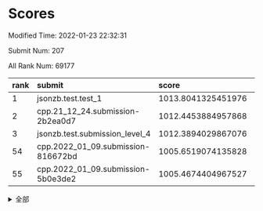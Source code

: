 # Scores

Modified Time: 2022-01-23 22:32:31

Submit Num: 207

All Rank Num: 69177

| rank |               submit               |       score        |       sigma        | pk_num |
| :--- | :--------------------------------- | :----------------- | :----------------- | :----- |
| 1    | jsonzb.test.test_1                 | 1013.8041325451976 | 0.8004520504321203 | 1335   |
| 2    | cpp.21_12_24.submission-2b2ea0d7   | 1012.4453884957868 | 0.7981982721156318 | 1338   |
| 3    | jsonzb.test.submission_level_4     | 1012.3894029867076 | 0.7893946591908734 | 1338   |
| 54   | cpp.2022_01_09.submission-816672bd | 1005.6519074135828 | 0.7191424736840157 | 1334   |
| 55   | cpp.2022_01_09.submission-5b0e3de2 | 1005.4674404967527 | 0.7237349258517469 | 1338   |


<details>
<summary>全部</summary>

| rank |                 submit                 |       score        |       sigma        | pk_num |
| :--- | :------------------------------------- | :----------------- | :----------------- | :----- |
| 1    | jsonzb.test.test_1                     | 1013.8041325451976 | 0.8004520504321203 | 1335   |
| 2    | cpp.21_12_24.submission-2b2ea0d7       | 1012.4453884957868 | 0.7981982721156318 | 1338   |
| 3    | jsonzb.test.submission_level_4         | 1012.3894029867076 | 0.7893946591908734 | 1338   |
| 4    | gobigger.level_3.submission_level_3_41 | 1011.5829445840042 | 0.7616576576430194 | 1337   |
| 5    | gobigger.level_3.submission_level_3_15 | 1011.3223776144388 | 0.8057655584256347 | 1334   |
| 6    | gobigger.level_3.submission_level_3_23 | 1011.3008631967056 | 0.7957834315220296 | 1338   |
| 7    | gobigger.level_3.submission_level_3_24 | 1011.1057556180963 | 0.7724597413296341 | 1340   |
| 8    | gobigger.level_3.submission_level_3_4  | 1011.0957651664363 | 0.761434879991463  | 1338   |
| 9    | gobigger.level_3.submission_level_3_38 | 1011.0424705127045 | 0.7919496407348277 | 1337   |
| 10   | gobigger.level_3.submission_level_3_28 | 1011.0158719888459 | 0.7648943153476858 | 1337   |
| 11   | gobigger.level_3.submission_level_3_31 | 1010.9409799165147 | 0.786971528368734  | 1336   |
| 12   | gobigger.level_3.submission_level_3_30 | 1010.739256091566  | 0.7745223935023132 | 1335   |
| 13   | gobigger.level_3.submission_level_3_29 | 1010.5846113558342 | 0.763604031285052  | 1337   |
| 14   | gobigger.level_3.submission_level_3_26 | 1010.5305696215929 | 0.7623297393535623 | 1336   |
| 15   | gobigger.level_3.submission_level_3_45 | 1010.5240597992932 | 0.7696673893366938 | 1335   |
| 16   | gobigger.level_3.submission_level_3_32 | 1010.5085859168036 | 0.7724562743239435 | 1338   |
| 17   | gobigger.level_3.submission_level_3_49 | 1010.4696688313891 | 0.7645331674401897 | 1335   |
| 18   | gobigger.level_3.submission_level_3_25 | 1010.4181977542222 | 0.7592767467069331 | 1338   |
| 19   | gobigger.level_3.submission_level_3_33 | 1010.4138994753424 | 0.7571491234341738 | 1339   |
| 20   | gobigger.level_3.submission_level_3_16 | 1010.397069594156  | 0.7458998926094942 | 1338   |
| 21   | gobigger.level_3.submission_level_3_47 | 1010.2639435213532 | 0.7557880086345948 | 1339   |
| 22   | gobigger.level_3.submission_level_3_46 | 1010.2528204814167 | 0.7559706236373986 | 1339   |
| 23   | gobigger.level_3.submission_level_3_1  | 1010.2511368578856 | 0.7503819564199644 | 1331   |
| 24   | gobigger.level_3.submission_level_3_27 | 1010.2242736318523 | 0.7645849157739387 | 1334   |
| 25   | gobigger.level_3.submission_level_3_48 | 1010.1920247046259 | 0.756063012024668  | 1332   |
| 26   | gobigger.level_3.submission_level_3_21 | 1010.1278719384783 | 0.7585719967310831 | 1339   |
| 27   | gobigger.level_3.submission_level_3_19 | 1010.1243728245064 | 0.7394883997681281 | 1338   |
| 28   | gobigger.level_3.submission_level_3_6  | 1010.0955695257503 | 0.7834312481446029 | 1339   |
| 29   | gobigger.level_3.submission_level_3_18 | 1009.8979463288535 | 0.7640861907719964 | 1337   |
| 30   | gobigger.level_3.submission_level_3_36 | 1009.8230386286073 | 0.7371924723051065 | 1337   |
| 31   | gobigger.level_3.submission_level_3_2  | 1009.8083103852026 | 0.7536719456517635 | 1341   |
| 32   | gobigger.level_3.submission_level_3_40 | 1009.7812000040518 | 0.7556155088651502 | 1337   |
| 33   | gobigger.level_3.submission_level_3_37 | 1009.7568051679924 | 0.7707926439655549 | 1334   |
| 34   | gobigger.level_3.submission_level_3_42 | 1009.6275980697762 | 0.7538528812330955 | 1336   |
| 35   | gobigger.level_3.submission_level_3_17 | 1009.5741425089585 | 0.7500711907399886 | 1337   |
| 36   | gobigger.level_3.submission_level_3_13 | 1009.515639313866  | 0.7577356492842431 | 1337   |
| 37   | gobigger.level_3.submission_level_3_5  | 1009.4758597087462 | 0.7584062195195439 | 1335   |
| 38   | gobigger.level_3.submission_level_3_9  | 1009.4143078508572 | 0.7596097235873653 | 1337   |
| 39   | gobigger.level_3.submission_level_3_12 | 1009.3831503776763 | 0.7568460838060432 | 1333   |
| 40   | gobigger.level_3.submission_level_3_22 | 1009.3666170697996 | 0.7536160117954244 | 1337   |
| 41   | gobigger.level_3.submission_level_3_43 | 1009.3427895772993 | 0.734781102553965  | 1336   |
| 42   | gobigger.level_3.submission_level_3_11 | 1009.237555559157  | 0.7694601330456211 | 1337   |
| 43   | gobigger.level_3.submission_level_3_35 | 1009.2160268617621 | 0.7587298635921601 | 1340   |
| 44   | gobigger.level_3.submission_level_3_7  | 1009.2007538348861 | 0.7447198669041468 | 1338   |
| 45   | gobigger.level_3.submission_level_3_10 | 1009.1258171328416 | 0.7589848685845081 | 1336   |
| 46   | gobigger.level_3.submission_level_3_39 | 1009.1022271369936 | 0.7684745812775136 | 1339   |
| 47   | gobigger.level_3.submission_level_3_34 | 1009.0249993114926 | 0.7532668439510798 | 1335   |
| 48   | gobigger.level_3.submission_level_3_3  | 1008.97590606702   | 0.7468606117749854 | 1343   |
| 49   | gobigger.level_3.submission_level_3_44 | 1008.9398270249105 | 0.7472807706182047 | 1342   |
| 50   | gobigger.level_3.submission_level_3_20 | 1008.8706152336404 | 0.7745746190711504 | 1327   |
| 51   | gobigger.level_3.submission_level_3_8  | 1008.6673161002658 | 0.7535517357893332 | 1330   |
| 52   | gobigger.level_3.submission_level_3_14 | 1008.6499446999625 | 0.7397084991285582 | 1340   |
| 53   | gobigger.level_3.submission_level_3_0  | 1008.4195211995066 | 0.7408753283568361 | 1336   |
| 54   | cpp.2022_01_09.submission-816672bd     | 1005.6519074135828 | 0.7191424736840157 | 1334   |
| 55   | cpp.2022_01_09.submission-5b0e3de2     | 1005.4674404967527 | 0.7237349258517469 | 1338   |
| 56   | gobigger.level_1.submission_level_1_11 | 1005.0340331867636 | 0.7163625827241302 | 1332   |
| 57   | gobigger.level_1.submission_level_1_24 | 1004.6989888169588 | 0.7289168808196292 | 1337   |
| 58   | gobigger.level_1.submission_level_1_23 | 1004.5207577196846 | 0.7229223082745423 | 1333   |
| 59   | gobigger.level_1.submission_level_1_1  | 1004.356374518184  | 0.710900141508274  | 1341   |
| 60   | gobigger.level_1.submission_level_1_7  | 1004.2765155173973 | 0.7119332855663385 | 1332   |
| 61   | gobigger.level_1.submission_level_1_9  | 1004.0858166059455 | 0.7160694052082617 | 1334   |
| 62   | gobigger.level_1.submission_level_1_38 | 1003.9507764676449 | 0.7130458859788646 | 1338   |
| 63   | gobigger.level_1.submission_level_1_26 | 1003.939473302215  | 0.7268877026299253 | 1339   |
| 64   | gobigger.level_1.submission_level_1_32 | 1003.8741432690655 | 0.7131989317088976 | 1334   |
| 65   | gobigger.level_1.submission_level_1_35 | 1003.846091415199  | 0.7158922114809776 | 1334   |
| 66   | gobigger.level_1.submission_level_1_12 | 1003.7416758136728 | 0.7433591770692549 | 1332   |
| 67   | gobigger.level_1.submission_level_1_18 | 1003.5756021980729 | 0.7083818849972627 | 1336   |
| 68   | gobigger.level_1.submission_level_1_43 | 1003.5730947037459 | 0.7245129090299651 | 1342   |
| 69   | gobigger.level_1.submission_level_1_21 | 1003.5198732902658 | 0.7248625494716381 | 1335   |
| 70   | gobigger.level_1.submission_level_1_3  | 1003.4871126865543 | 0.7184555253820494 | 1339   |
| 71   | gobigger.level_1.submission_level_1_48 | 1003.4647159457519 | 0.7181339339053134 | 1334   |
| 72   | gobigger.level_1.submission_level_1_40 | 1003.447094995256  | 0.7143070363366518 | 1336   |
| 73   | gobigger.level_1.submission_level_1_37 | 1003.402033518528  | 0.716431873131165  | 1338   |
| 74   | gobigger.level_1.submission_level_1_5  | 1003.3881396368643 | 0.7130565231969007 | 1338   |
| 75   | gobigger.level_1.submission_level_1_30 | 1003.3746635863436 | 0.719322361928175  | 1338   |
| 76   | gobigger.level_1.submission_level_1_44 | 1003.345845047347  | 0.7160016981681082 | 1335   |
| 77   | gobigger.level_1.submission_level_1_22 | 1003.3130607172727 | 0.7107409910627963 | 1338   |
| 78   | gobigger.level_1.submission_level_1_34 | 1003.2485012352548 | 0.711328828922649  | 1338   |
| 79   | gobigger.level_1.submission_level_1_33 | 1003.2403672978107 | 0.7065759773986047 | 1337   |
| 80   | gobigger.level_1.submission_level_1_20 | 1003.2260370590026 | 0.7047556510548827 | 1333   |
| 81   | gobigger.level_1.submission_level_1_49 | 1003.2030398616181 | 0.714320848842939  | 1336   |
| 82   | gobigger.level_1.submission_level_1_31 | 1003.1914075550134 | 0.7149608035320206 | 1341   |
| 83   | gobigger.level_1.submission_level_1_39 | 1003.1545113880287 | 0.7260966833614247 | 1339   |
| 84   | gobigger.level_1.submission_level_1_27 | 1003.1371342692332 | 0.7076544295562341 | 1333   |
| 85   | gobigger.level_1.submission_level_1_6  | 1003.1238909383324 | 0.7047016805514345 | 1335   |
| 86   | gobigger.level_1.submission_level_1_47 | 1003.0354314910757 | 0.7167457794381095 | 1341   |
| 87   | gobigger.level_1.submission_level_1_41 | 1002.9622255241948 | 0.7227540591866853 | 1332   |
| 88   | gobigger.level_1.submission_level_1_45 | 1002.939780065686  | 0.7232990780373236 | 1341   |
| 89   | gobigger.level_1.submission_level_1_2  | 1002.9268132002563 | 0.7140080460171193 | 1340   |
| 90   | gobigger.level_1.submission_level_1_10 | 1002.909339324483  | 0.7119555245748797 | 1335   |
| 91   | gobigger.level_1.submission_level_1_4  | 1002.9078318062143 | 0.7238362413351561 | 1332   |
| 92   | gobigger.level_1.submission_level_1_15 | 1002.8857621196643 | 0.7167500981786432 | 1341   |
| 93   | gobigger.level_1.submission_level_1_0  | 1002.8218053804426 | 0.7230747865672504 | 1335   |
| 94   | gobigger.level_1.submission_level_1_46 | 1002.7970076176499 | 0.7019715143248131 | 1335   |
| 95   | gobigger.level_1.submission_level_1_19 | 1002.6992119451523 | 0.7084768220137014 | 1337   |
| 96   | gobigger.level_1.submission_level_1_17 | 1002.6466938128884 | 0.7092234661927153 | 1334   |
| 97   | gobigger.level_1.submission_level_1_36 | 1002.6282624373986 | 0.7192884839971786 | 1332   |
| 98   | gobigger.level_1.submission_level_1_25 | 1002.5218344877626 | 0.7205733509253796 | 1336   |
| 99   | gobigger.level_1.submission_level_1_16 | 1002.5014995680622 | 0.7228046794738712 | 1335   |
| 100  | gobigger.level_1.submission_level_1_28 | 1002.4931756403098 | 0.7226340847812706 | 1337   |
| 101  | gobigger.level_1.submission_level_1_13 | 1002.4866571216111 | 0.7063735391793206 | 1333   |
| 102  | gobigger.level_1.submission_level_1_29 | 1002.3228075827337 | 0.7039006066229311 | 1329   |
| 103  | gobigger.level_1.submission_level_1_14 | 1002.2656165611419 | 0.7154613421372042 | 1333   |
| 104  | gobigger.level_1.submission_level_1_42 | 1002.047155085077  | 0.7076621288671482 | 1341   |
| 105  | gobigger.level_1.submission_level_1_8  | 1002.0428106433893 | 0.7143232724830959 | 1337   |
| 106  | gobigger.random.submission_random_18   | 997.0859338690568  | 0.6935200601819653 | 1341   |
| 107  | gobigger.random.submission_random_44   | 996.7870233031749  | 0.714847584710331  | 1337   |
| 108  | gobigger.random.submission_random_5    | 996.7105612227045  | 0.7072672589544197 | 1335   |
| 109  | gobigger.random.submission_random_10   | 996.6696847372725  | 0.6994629332593216 | 1338   |
| 110  | gobigger.random.submission_random_15   | 996.6459311057749  | 0.7129014511893045 | 1340   |
| 111  | gobigger.random.submission_random_1    | 996.5950298830954  | 0.7129816385673817 | 1334   |
| 112  | gobigger.random.submission_random_22   | 996.5172574529133  | 0.7168143915815275 | 1338   |
| 113  | gobigger.random.submission_random_27   | 996.4972311731811  | 0.7024151822816944 | 1337   |
| 114  | gobigger.random.submission_random_41   | 996.3661402802535  | 0.7087756685464418 | 1339   |
| 115  | gobigger.random.submission_random_49   | 996.3061694676172  | 0.7058135875625979 | 1340   |
| 116  | gobigger.random.submission_random_20   | 996.294135596118   | 0.701929176477628  | 1337   |
| 117  | gobigger.random.submission_random_7    | 996.2672962630019  | 0.7139386600802642 | 1338   |
| 118  | gobigger.random.submission_random_47   | 996.2658686288615  | 0.7038782824420151 | 1337   |
| 119  | gobigger.random.submission_random_17   | 996.247407938231   | 0.7287565408177198 | 1337   |
| 120  | gobigger.random.submission_random_14   | 996.1506922551308  | 0.7061768969774006 | 1336   |
| 121  | gobigger.random.submission_random_8    | 996.1226785259919  | 0.7107557619558289 | 1335   |
| 122  | gobigger.random.submission_random_28   | 996.104049398714   | 0.702057034781584  | 1342   |
| 123  | gobigger.random.submission_random_13   | 995.9925659074003  | 0.7161505048124585 | 1341   |
| 124  | gobigger.random.submission_random_48   | 995.9756208886992  | 0.7128943780590365 | 1340   |
| 125  | gobigger.random.submission_random_16   | 995.9661029119655  | 0.7195406736018727 | 1342   |
| 126  | gobigger.random.submission_random_26   | 995.8531896184752  | 0.7046416179462544 | 1339   |
| 127  | gobigger.random.submission_random_43   | 995.7845142085763  | 0.7306952511883339 | 1341   |
| 128  | gobigger.random.submission_random_21   | 995.7497134711676  | 0.7105572306268907 | 1343   |
| 129  | gobigger.random.submission_random_25   | 995.6798891963762  | 0.7159957593407076 | 1336   |
| 130  | gobigger.random.submission_random_4    | 995.6686408760881  | 0.7045623755970895 | 1342   |
| 131  | gobigger.random.submission_random_2    | 995.6560106605858  | 0.7060374288748889 | 1339   |
| 132  | gobigger.random.submission_random_42   | 995.6241574586616  | 0.7007862792587172 | 1334   |
| 133  | gobigger.random.submission_random_45   | 995.5663335317732  | 0.6997239808059358 | 1333   |
| 134  | gobigger.random.submission_random_31   | 995.4704643596083  | 0.7131453449432813 | 1337   |
| 135  | gobigger.random.submission_random_38   | 995.4444210731647  | 0.7218674911701856 | 1337   |
| 136  | gobigger.random.submission_random_12   | 995.3769880731066  | 0.722562215224781  | 1339   |
| 137  | gobigger.random.submission_random_33   | 995.3509594294374  | 0.7228653994487088 | 1330   |
| 138  | gobigger.random.submission_random_37   | 995.3415328530393  | 0.7110242993453116 | 1341   |
| 139  | gobigger.random.submission_random_6    | 995.2882190080566  | 0.7251970495006467 | 1334   |
| 140  | gobigger.random.submission_random_9    | 995.2849946480683  | 0.7151262968471173 | 1337   |
| 141  | gobigger.random.submission_random_23   | 995.2594453430373  | 0.7081552025457838 | 1334   |
| 142  | gobigger.random.submission_random_24   | 995.1861231598399  | 0.724717452856812  | 1333   |
| 143  | gobigger.random.submission_random_35   | 995.1441140585597  | 0.7079894626432336 | 1342   |
| 144  | gobigger.random.submission_random_30   | 995.11969539806    | 0.7022853902555879 | 1338   |
| 145  | gobigger.random.submission_random_40   | 995.0003052182295  | 0.7126788192045019 | 1338   |
| 146  | gobigger.random.submission_random_19   | 994.799990368575   | 0.7137739325298021 | 1335   |
| 147  | gobigger.random.submission_random_46   | 994.7846516489956  | 0.7145870973150318 | 1340   |
| 148  | gobigger.random.submission_random_36   | 994.7089217221259  | 0.7161398714083171 | 1337   |
| 149  | gobigger.random.submission_random_0    | 994.698200455603   | 0.703170827683063  | 1336   |
| 150  | gobigger.random.submission_random_32   | 994.6752541038019  | 0.7348405849198123 | 1335   |
| 151  | gobigger.random.submission_random_29   | 994.622498047455   | 0.7287488976070048 | 1334   |
| 152  | gobigger.random.submission_random_39   | 994.603653400479   | 0.7163940838307545 | 1338   |
| 153  | gobigger.random.submission_random_34   | 994.5633160246684  | 0.7063048110401002 | 1335   |
| 154  | gobigger.random.submission_random_3    | 994.4503907209106  | 0.7221136984228375 | 1330   |
| 155  | gobigger.random.submission_random_11   | 994.3491664686197  | 0.7043592411806174 | 1334   |
| 156  | gobigger.level_2.submission_level_2_25 | 993.8948366754839  | 0.7464050075291445 | 1342   |
| 157  | gobigger.level_2.submission_level_2_20 | 993.7440210741923  | 0.7205147630361298 | 1338   |
| 158  | gobigger.level_2.submission_level_2_14 | 993.726537810093   | 0.7495811849966058 | 1336   |
| 159  | gobigger.level_2.submission_level_2_49 | 993.4854383912572  | 0.730542304379628  | 1341   |
| 160  | gobigger.level_2.submission_level_2_2  | 993.4712941361838  | 0.7554252842297685 | 1339   |
| 161  | gobigger.level_2.submission_level_2_47 | 993.3514437832821  | 0.7377350816666824 | 1336   |
| 162  | gobigger.level_2.submission_level_2_35 | 993.3379666928814  | 0.7268322796215532 | 1337   |
| 163  | gobigger.level_2.submission_level_2_16 | 993.2972879131355  | 0.7276094638507943 | 1340   |
| 164  | gobigger.level_2.submission_level_2_40 | 993.1572084231849  | 0.7322358160972027 | 1337   |
| 165  | gobigger.level_2.submission_level_2_17 | 993.1119130221388  | 0.7345618924808767 | 1336   |
| 166  | gobigger.level_2.submission_level_2_31 | 992.8945254542077  | 0.7369312373585913 | 1334   |
| 167  | gobigger.level_2.submission_level_2_21 | 992.8518144512994  | 0.7331900814303678 | 1335   |
| 168  | gobigger.level_2.submission_level_2_34 | 992.8300540518215  | 0.7300957623127109 | 1339   |
| 169  | gobigger.level_2.submission_level_2_38 | 992.7289781956446  | 0.747555872262625  | 1337   |
| 170  | gobigger.level_2.submission_level_2_30 | 992.6114539807068  | 0.7495424044074623 | 1333   |
| 171  | gobigger.level_2.submission_level_2_27 | 992.6095704453531  | 0.7307848309833898 | 1337   |
| 172  | gobigger.level_2.submission_level_2_12 | 992.5569813037623  | 0.75381761671195   | 1333   |
| 173  | gobigger.level_2.submission_level_2_28 | 992.5428965020473  | 0.7472302698788049 | 1339   |
| 174  | gobigger.level_2.submission_level_2_32 | 992.5279376911111  | 0.7361200606749081 | 1333   |
| 175  | gobigger.level_2.submission_level_2_5  | 992.470549217741   | 0.7610423654954661 | 1333   |
| 176  | gobigger.level_2.submission_level_2_26 | 992.3978691294645  | 0.755884428823915  | 1334   |
| 177  | gobigger.level_2.submission_level_2_24 | 992.339536770565   | 0.7435900476904684 | 1341   |
| 178  | gobigger.level_2.submission_level_2_48 | 992.3362108881967  | 0.7445255816416949 | 1339   |
| 179  | gobigger.level_2.submission_level_2_3  | 992.242185811846   | 0.7372416734860051 | 1339   |
| 180  | gobigger.level_2.submission_level_2_42 | 992.2090888663904  | 0.7418028666719239 | 1341   |
| 181  | gobigger.level_2.submission_level_2_6  | 992.1309382650234  | 0.7543848626894615 | 1337   |
| 182  | gobigger.level_2.submission_level_2_0  | 992.1099841800419  | 0.7517376008399735 | 1330   |
| 183  | gobigger.level_2.submission_level_2_37 | 992.0486191269666  | 0.7404452667903975 | 1340   |
| 184  | gobigger.level_2.submission_level_2_15 | 991.9672855009537  | 0.7417456588991086 | 1337   |
| 185  | gobigger.level_2.submission_level_2_36 | 991.9657438963277  | 0.7240469831113241 | 1338   |
| 186  | gobigger.level_2.submission_level_2_8  | 991.8316569378833  | 0.7648980962891054 | 1335   |
| 187  | gobigger.level_2.submission_level_2_18 | 991.7900437936934  | 0.7586788325523556 | 1337   |
| 188  | gobigger.level_2.submission_level_2_13 | 991.7665161875926  | 0.7578810605457875 | 1336   |
| 189  | gobigger.level_2.submission_level_2_46 | 991.754370461213   | 0.7602249376481867 | 1335   |
| 190  | gobigger.level_2.submission_level_2_22 | 991.7196832053745  | 0.7407937691107206 | 1334   |
| 191  | gobigger.level_2.submission_level_2_23 | 991.6832105672325  | 0.7467309959629435 | 1339   |
| 192  | gobigger.level_2.submission_level_2_43 | 991.6427963741745  | 0.7466209795024374 | 1339   |
| 193  | gobigger.level_2.submission_level_2_1  | 991.5815925919804  | 0.7443772210247035 | 1338   |
| 194  | gobigger.level_2.submission_level_2_9  | 991.490097243059   | 0.7432630880392705 | 1338   |
| 195  | gobigger.level_2.submission_level_2_41 | 991.4659554999505  | 0.759304005668333  | 1338   |
| 196  | gobigger.level_2.submission_level_2_39 | 991.2748837316133  | 0.7449920180911693 | 1338   |
| 197  | gobigger.level_2.submission_level_2_45 | 991.2068416876494  | 0.7636922788653702 | 1337   |
| 198  | gobigger.level_2.submission_level_2_44 | 991.1983278032401  | 0.7432814000577809 | 1336   |
| 199  | gobigger.level_2.submission_level_2_10 | 991.1404874668605  | 0.7617599264706718 | 1339   |
| 200  | gobigger.level_2.submission_level_2_19 | 990.9932667381694  | 0.7835005405058789 | 1338   |
| 201  | gobigger.level_2.submission_level_2_4  | 990.9575630542565  | 0.7522873375072074 | 1332   |
| 202  | gobigger.level_2.submission_level_2_29 | 990.7448462211108  | 0.760626306802971  | 1337   |
| 203  | gobigger.level_2.submission_level_2_7  | 990.6539898673124  | 0.7574838112878101 | 1336   |
| 204  | gobigger.level_2.submission_level_2_33 | 990.4729668041249  | 0.7723181155939419 | 1336   |
| 205  | gobigger.level_2.submission_level_2_11 | 989.7680379597936  | 0.765498836416483  | 1335   |
| 206  | gobigger.none.submission_none_1        | 978.4006330167833  | 1.2832326463330057 | 1337   |
| 207  | gobigger.none.submission_none_0        | 974.9379936501405  | 1.515643088284877  | 1343   |

</details>